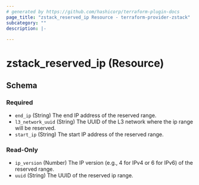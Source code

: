 ```yaml
---
# generated by https://github.com/hashicorp/terraform-plugin-docs
page_title: "zstack_reserved_ip Resource - terraform-provider-zstack"
subcategory: ""
description: |-
  
---
```


# zstack_reserved_ip (Resource)





<!-- schema generated by tfplugindocs -->
## Schema

### Required

- `end_ip` (String) The end IP address of the reserved range.
- `l3_network_uuid` (String) The UUID of the L3 network where the ip range will be reserved.
- `start_ip` (String) The start IP address of the reserved range.

### Read-Only

- `ip_version` (Number) The IP version (e.g., 4 for IPv4 or 6 for IPv6) of the reserved range.
- `uuid` (String) The UUID of the reserved ip range.

